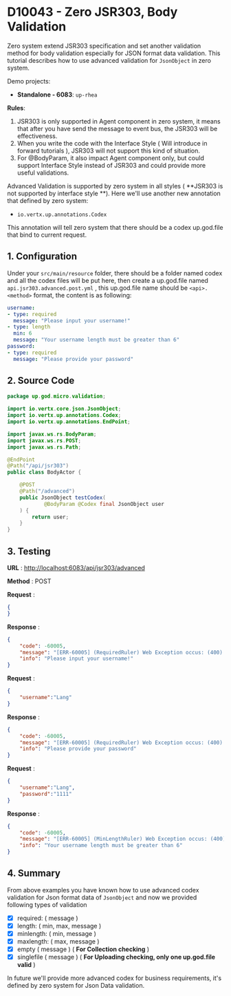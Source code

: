 # D10043 - Zero JSR303, Body Validation

Zero system extend JSR303 specification and set another validation method for body validation especially for JSON format
data validation. This tutorial describes how to use advanced validation for `JsonObject` in zero system.

Demo projects:

* **Standalone - 6083**: `up-rhea`

**Rules**:

1. JSR303 is only supported in Agent component in zero system, it means that after you have send the message to event
   bus, the JSR303 will be effectiveness.
2. When you write the code with the Interface Style \( Will introduce in forward tutorials \), JSR303 will not support
   this kind of situation.
3. For @BodyParam, it also impact Agent component only, but could support Interface Style instead of JSR303 and could
   provide more useful validations.

Advanced Validation is supported by zero system in all styles \( **JSR303 is not supported by interface style **\). Here
we'll use another new annotation that defined by zero system:

* `io.vertx.up.annotations.Codex`

This annotation will tell zero system that there should be a codex up.god.file that bind to current request.

## 1. Configuration

Under your `src/main/resource` folder, there should be a folder named codex and all the codex files will be put here,
then create a up.god.file named `api.jsr303.advanced.post.yml` , this up.god.file name should be `<api>.<method>`
format, the content is as following:

```yaml
username:
- type: required
  message: "Please input your username!"
- type: length
  min: 6
  message: "Your username length must be greater than 6"
password:
- type: required
  message: "Please provide your password"
```

## 2. Source Code

```java
package up.god.micro.validation;

import io.vertx.core.json.JsonObject;
import io.vertx.up.annotations.Codex;
import io.vertx.up.annotations.EndPoint;

import javax.ws.rs.BodyParam;
import javax.ws.rs.POST;
import javax.ws.rs.Path;

@EndPoint
@Path("/api/jsr303")
public class BodyActor {

    @POST
    @Path("/advanced")
    public JsonObject testCodex(
            @BodyParam @Codex final JsonObject user
    ) {
        return user;
    }
}
```

## 3. Testing

**URL** : [http://localhost:6083/api/jsr303/advanced](http://localhost:6083/api/jsr303/advanced)

**Method** : POST

**Request** :

```json
{
}
```

**Response** :

```json
{
    "code": -60005,
    "message": "[ERR-60005] (RequiredRuler) Web Exception occus: (400) - Request body validation failure, field = username, value = null, message = Please input your username!.",
    "info": "Please input your username!"
}
```

**Request** :

```json
{
    "username":"Lang"
}
```

**Response** :

```json
{
    "code": -60005,
    "message": "[ERR-60005] (RequiredRuler) Web Exception occus: (400) - Request body validation failure, field = password, value = null, message = Please provide your password.",
    "info": "Please provide your password"
}
```

**Request** :

```json
{
    "username":"Lang",
    "password":"1111"
}
```

**Response** :

```json
{
    "code": -60005,
    "message": "[ERR-60005] (MinLengthRuler) Web Exception occus: (400) - Request body validation failure, field = username, value = Lang, message = Your username length must be greater than 6.",
    "info": "Your username length must be greater than 6"
}
```

## 4. Summary

From above examples you have known how to use advanced codex validation for Json format data of `JsonObject` and now we
provided following types of validation

* [x] required: \( message \)
* [x] length: \( min, max, message \)
* [x] minlength: \( min, message \)
* [x] maxlength: \( max, message \)
* [x] empty \( message \) \( **For Collection checking** \)
* [x] singlefile \( message \) \( **For Uploading checking, only one up.god.file valid** \)

In future we'll provide more advanced codex for business requirements, it's defined by zero system for Json Data
validation.

